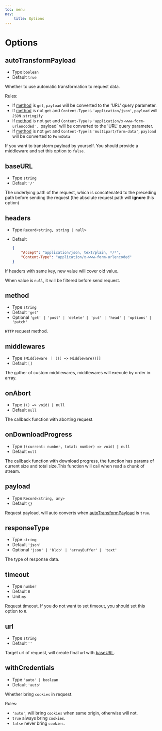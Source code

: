 ```yaml
---
toc: menu
nav:
    title: Options
---
```


# Options

## autoTransformPayload

-   Type `boolean`
-   Default `true`

Whether to use automatic transformation to request data.

Rules:

-   If [method](#method) is `get`, `payload` will be converted to the 'URL' query parameter.
-   If [method](#method) is not `get` and `Content-Type` is `'application/json'`, `payload` will `JSON.stringify`
-   If [method](#method) is not `get` and `Content-Type` is `'application/x-www-form-urlencoded', `payload` will be converted to the 'URL' query parameter.
-   If [method](#method) is not `get` and `Content-Type` is `'multipart/form-data'`, `payload` will be converted to `FormData`

If you want to transform payload by yourself. You should provide a middleware and set this option to `false`.

## baseURL

-   Type `string`
-   Default `'/'`

The underlying path of the request, which is concatenated to the preceding path before sending the request (the absolute request path will **ignore** this option)

## headers

-   Type `Record<string, string | null>`
-   Default

    ```json
    {
        "Accept": "application/json, text/plain, */*",
        "Content-Type": "application/x-www-form-urlencoded"
    }
    ```

If headers with same key, new value will cover old value.

When value is `null`, it will be filtered before send request.

## method

-   Type `string`
-   Default `'get'`
-   Optional `'get' | 'post' | 'delete' | 'put' | 'head' | 'options' | 'patch'`

`HTTP` request method.

## middlewares

-   Type `(Middleware ｜ (() => Middleware))[]`
-   Default `[]`

The gather of custom middlewares, middlewares will execute by order in array.

## onAbort

-   Type `(() => void) | null`
-   Default `null`

The callback function with aborting request.

## onDownloadProgress

-   Type `((current: number, total: number) => void) | null`
-   Default `null`

The callback function with download progress, the function has params of current size and total size.This function will call when read a chunk of stream.

## payload

-   Type `Record<string, any>`
-   Default `{}`

Request payload, will auto converts when [autoTransformPayload](#autotransformpayload) is `true`.

## responseType

-   Type `string`
-   Default `'json'`
-   Optional `'json' | 'blob' | 'arrayBuffer' | 'text'`

The type of response data.

## timeout

-   Type `number`
-   Default `0`
-   Unit `ms`

Request timeout. If you do not want to set timeout, you should set this option to `0`.

## url

-   Type `string`
-   Default `''`

Target url of request, will create final url with [baseURL](#baseurl).

## withCredentials

-   Type `'auto' | boolean`
-   Default `'auto'`

Whether bring `cookies` in request.

Rules:

-   `'auto'`, will bring `cookies` when same origin, otherwise will not.
-   `true` always bring `cookies`.
-   `false` never bring `cookies`.
